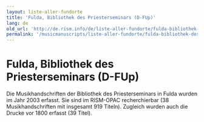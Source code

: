 ```yaml
---
layout: liste-aller-fundorte
title: 'Fulda, Bibliothek des Priesterseminars (D-FUp)'
lang: de
old_url: 'http://de.rism.info/de/liste-aller-fundorte/fulda-bibliothek-des-priesterseminars-d-fup.html'
permalink: '/musicmanuscripts/liste-aller-fundorte/fulda-bibliothek-des-priesterseminars-d-fup.html'
---
```



# Fulda, Bibliothek des Priesterseminars (D-FUp)

Die Musikhandschriften der Bibliothek des Priesterseminars in Fulda wurden im Jahr 2003 erfasst. Sie sind im RISM-OPAC recherchierbar (38 Musikhandschriften mit insgesamt 919 Titeln). Zugleich wurden auch die Drucke vor 1800 erfasst (39 Titel).
